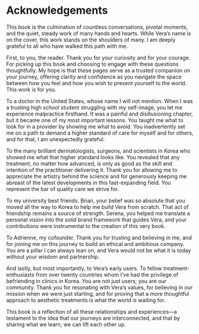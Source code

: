 # Acknowledgements

This book is the culmination of countless conversations, pivotal moments, and the quiet, steady work of many hands and hearts. While Vera’s name is on the cover, this work stands on the shoulders of many. I am deeply grateful to all who have walked this path with me.

First, to you, the reader. Thank you for your curiosity and for your courage. For picking up this book and choosing to engage with these questions thoughtfully. My hope is that these pages serve as a trusted companion on your journey, offering clarity and confidence as you navigate the space between how you feel and how you wish to present yourself to the world. This work is for you.

To a doctor in the United States, whose name I will not mention. When I was a trusting high school student struggling with my self-image, you let me experience malpractice firsthand. It was a painful and disillusioning chapter, but it became one of my most important lessons. You taught me what to look for in a provider by showing me what to avoid. You inadvertently set me on a path to demand a higher standard of care for myself and for others, and for that, I am unexpectedly grateful.

To the many brilliant dermatologists, surgeons, and scientists in Korea who showed me what that higher standard looks like. You revealed that any treatment, no matter how advanced, is only as good as the skill and intention of the practitioner delivering it. Thank you for allowing me to appreciate the artistry behind the science and for generously keeping me abreast of the latest developments in this fast-expanding field. You represent the bar of quality care we strive for.

To my university best friends. Brian, your belief was so absolute that you moved all the way to Korea to help me build Vera from scratch. That act of friendship remains a source of strength. Serena, you helped me translate a personal vision into the solid brand framework that guides Vera, and your contributions were instrumental to the creation of this very book.

To Adrienne, my cofounder. Thank you for trusting and believing in me, and for joining me on this journey to build an ethical and ambitious company. You are a pillar I can always lean on, and Vera would not be what it is today without your wisdom and partnership.

And lastly, but most importantly, to Vera’s early users. To fellow treatment-enthusiasts from over twenty countries whom I’ve had the privilege of befriending in clinics in Korea. You are not just users; you are our community. Thank you for resonating with Vera’s values, for believing in our mission when we were just starting, and for proving that a more thoughtful approach to aesthetic treatments is what the world is waiting for.

This book is a reflection of all these relationships and experiences—a testament to the idea that our journeys are interconnected, and that by sharing what we learn, we can lift each other up.
